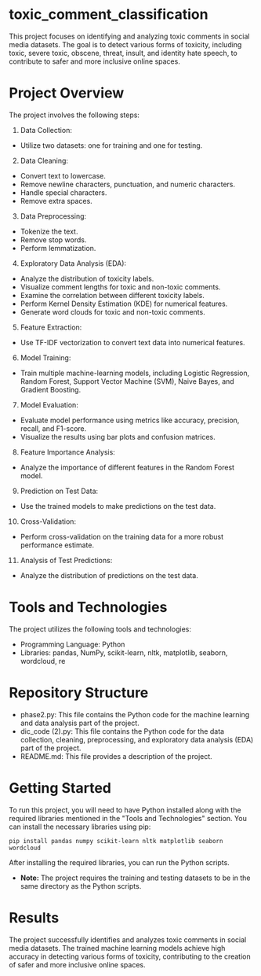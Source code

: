 # toxic_comment_classification
This project focuses on identifying and analyzing toxic comments in social media datasets. The goal is to detect various forms of toxicity, including toxic, severe toxic, obscene, threat, insult, and identity hate speech, to contribute to safer and more inclusive online spaces.
# Project Overview
The project involves the following steps:
1. Data Collection:
- Utilize two datasets: one for training and one for testing.
2. Data Cleaning:
- Convert text to lowercase.
- Remove newline characters, punctuation, and numeric characters.
- Handle special characters.
- Remove extra spaces.
3. Data Preprocessing:
- Tokenize the text.
- Remove stop words.
- Perform lemmatization.
4. Exploratory Data Analysis (EDA):
- Analyze the distribution of toxicity labels.
- Visualize comment lengths for toxic and non-toxic comments.
- Examine the correlation between different toxicity labels.
- Perform Kernel Density Estimation (KDE) for numerical features.
- Generate word clouds for toxic and non-toxic comments.
5. Feature Extraction:
- Use TF-IDF vectorization to convert text data into numerical features.
6. Model Training:
- Train multiple machine-learning models, including Logistic Regression, Random Forest, Support Vector Machine (SVM), Naive Bayes, and Gradient Boosting.
7. Model Evaluation:
- Evaluate model performance using metrics like accuracy, precision, recall, and F1-score.
- Visualize the results using bar plots and confusion matrices.
8. Feature Importance Analysis:
- Analyze the importance of different features in the Random Forest model.
9. Prediction on Test Data:
- Use the trained models to make predictions on the test data.
10. Cross-Validation:
- Perform cross-validation on the training data for a more robust performance estimate.
11. Analysis of Test Predictions:
- Analyze the distribution of predictions on the test data.

# Tools and Technologies
The project utilizes the following tools and technologies:

- Programming Language: Python
- Libraries: pandas, NumPy, scikit-learn, nltk, matplotlib, seaborn, wordcloud, re
# Repository Structure
- phase2.py: This file contains the Python code for the machine learning and data analysis part of the project.
- dic_code (2).py: This file contains the Python code for the data collection, cleaning, preprocessing, and exploratory data analysis (EDA) part of the project.
- README.md: This file provides a description of the project.
# Getting Started
To run this project, you will need to have Python installed along with the required libraries mentioned in the "Tools and Technologies" section. You can install the necessary libraries using pip:

`pip install pandas numpy scikit-learn nltk matplotlib seaborn wordcloud`

After installing the required libraries, you can run the Python scripts.

- **Note:** The project requires the training and testing datasets to be in the same directory as the Python scripts.

# Results
The project successfully identifies and analyzes toxic comments in social media datasets. The trained machine learning models achieve high accuracy in detecting various forms of toxicity, contributing to the creation of safer and more inclusive online spaces.
